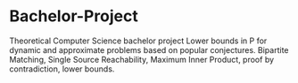 # Bachelor-Project
Theoretical Computer Science bachelor project
Lower bounds in P for dynamic and approximate problems based on popular conjectures. Bipartite Matching, Single Source Reachability, Maximum Inner Product, proof by contradiction, lower bounds.
